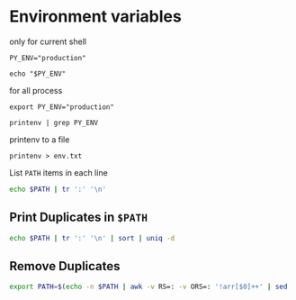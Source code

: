 # Environment variables

only for current shell

```
PY_ENV="production"

echo "$PY_ENV"
```

for all process

```
export PY_ENV="production"

printenv | grep PY_ENV
```

printenv to a file

```
printenv > env.txt
```

List `PATH` items in each line

```sh
echo $PATH | tr ':' '\n'
```

## Print Duplicates in `$PATH`

```sh
echo $PATH | tr ':' '\n' | sort | uniq -d
```

## Remove Duplicates

```sh
export PATH=$(echo -n $PATH | awk -v RS=: -v ORS=: '!arr[$0]++' | sed 's/:$//')
```
